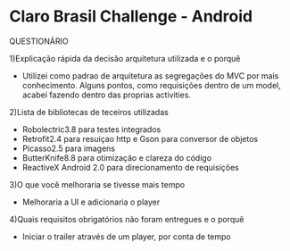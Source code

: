 Claro Brasil Challenge - Android
===================
QUESTIONÁRIO

1)Explicação rápida da decisão arquitetura utilizada e o porquê
- Utilizei como padrao de arquitetura as segregações do MVC por mais conhecimento.
Alguns pontos, como requisições dentro de um model, acabei fazendo dentro das
proprias activities.

2)Lista de bibliotecas de teceiros utilizadas
- Robolectric3.8 para testes integrados
- Retrofit2.4 para resuiçao http e Gson para conversor de objetos
- Picasso2.5 para imagens
- ButterKnife8.8 para otimização e clareza do código
- ReactiveX Android 2.0 para direcionamento de requisições

3)O que você melhoraria se tivesse mais tempo
- Melhoraria a UI e adicionaria o player

4)Quais requisitos obrigatórios não foram entregues e o porquê
- Iniciar o trailer através de um player, por conta de tempo